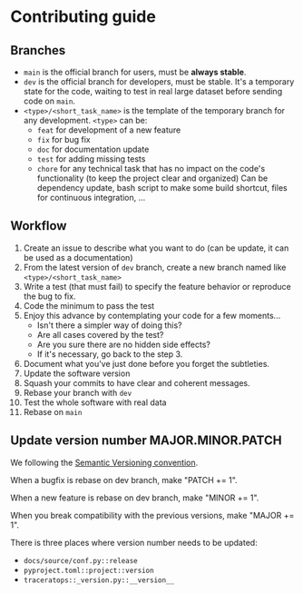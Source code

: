 # Contributing guide

## Branches

- `main` is the official branch for users, must be **always stable**.
- `dev` is the official branch for developers, must be stable. It's a temporary state for the code, waiting to test in real large dataset before sending code on `main`.
- `<type>/<short_task_name>` is the template of the temporary branch for any development. `<type>` can be:
    - `feat` for development of a new feature
    - `fix` for bug fix
    - `doc` for documentation update
    - `test` for adding missing tests
    - `chore` for any technical task that has no impact on the code's functionality (to keep the project clear and organized)
        Can be dependency update, bash script to make some build shortcut, files for continuous integration, ...

## Workflow

1. Create an issue to describe what you want to do (can be update, it can be used as a documentation)
2. From the latest version of `dev` branch, create a new branch named like `<type>/<short_task_name>`
3. Write a test (that must fail) to specify the feature behavior or reproduce the bug to fix.
4. Code the minimum to pass the test
5. Enjoy this advance by contemplating your code for a few moments...
    - Isn't there a simpler way of doing this?
    - Are all cases covered by the test?
    - Are you sure there are no hidden side effects?
    - If it's necessary, go back to the step 3.
6. Document what you've just done before you forget the subtleties.
7. Update the software version
8. Squash your commits to have clear and coherent messages.
9. Rebase your branch with `dev`
10. Test the whole software with real data
11. Rebase on `main`

## Update version number MAJOR.MINOR.PATCH

We following the [Semantic Versioning convention](https://semver.org/).

When a bugfix is rebase on dev branch, make "PATCH += 1".

When a new feature is rebase on dev branch, make "MINOR += 1".

When you break compatibility with the previous versions, make "MAJOR += 1".

There is three places where version number needs to be updated:
- `docs/source/conf.py::release`
- `pyproject.toml::project::version`
- `traceratops::_version.py::__version__`
